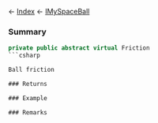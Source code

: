 ← [Index](Api-Index) ← [IMySpaceBall](SpaceEngineers.Game.ModAPI.Ingame.IMySpaceBall)

### Summary

```csharp
private public abstract virtual Friction
```csharp

Ball friction

### Returns

### Example

### Remarks

